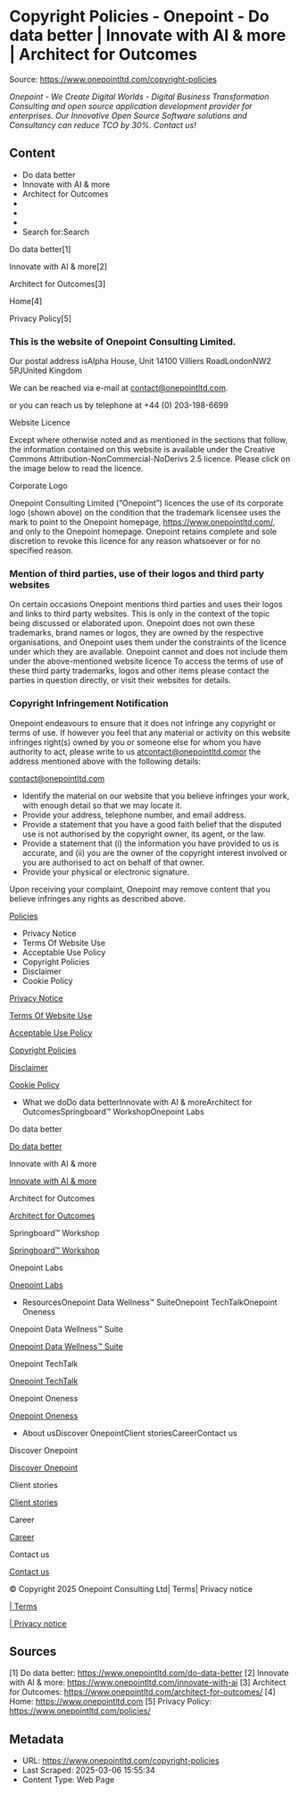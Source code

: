 # Copyright Policies - Onepoint - Do data better | Innovate with AI & more | Architect for Outcomes

Source: https://www.onepointltd.com/copyright-policies

*Onepoint - We Create Digital Worlds - Digital Business Transformation Consulting and open source application development provider for enterprises. Our Innovative Open Source Software solutions and Consultancy can reduce TCO by 30%. Contact us!*

## Content

- Do data better
- Innovate with AI & more
- Architect for Outcomes
- 
- 
- 
- Search for:Search

Do data better[1]

Innovate with AI & more[2]

Architect for Outcomes[3]

Home[4]

Privacy Policy[5]

### This is the website of Onepoint Consulting Limited.

Our postal address isAlpha House, Unit 14100 Villiers RoadLondonNW2 5PJUnited Kingdom

We can be reached via e-mail at contact@onepointltd.com.

or you can reach us by telephone at +44 (0) 203-198-6699

Website Licence

Except where otherwise noted and as mentioned in the sections that follow, the information contained on this website is available under the Creative Commons Attribution-NonCommercial-NoDerivs 2.5 licence. Please click on the image below to read the licence.

Corporate Logo

Onepoint Consulting Limited (“Onepoint”) licences the use of its corporate logo (shown above) on the condition that the trademark licensee uses the mark to point to the Onepoint homepage, https://www.onepointltd.com/, and only to the Onepoint homepage. Onepoint retains complete and sole discretion to revoke this licence for any reason whatsoever or for no specified reason.

### Mention of third parties, use of their logos and third party websites

On certain occasions Onepoint mentions third parties and uses their logos and links to third party websites. This is only in the context of the topic being discussed or elaborated upon. Onepoint does not own these trademarks, brand names or logos, they are owned by the respective organisations, and Onepoint uses them under the constraints of the licence under which they are available. Onepoint cannot and does not include them under the above-mentioned website licence To access the terms of use of these third party trademarks, logos and other items please contact the parties in question directly, or visit their websites for details.

### Copyright Infringement Notification

Onepoint endeavours to ensure that it does not infringe any copyright or terms of use. If however you feel that any material or activity on this website infringes right(s) owned by you or someone else for whom you have authority to act, please write to us atcontact@onepointltd.comor the address mentioned above with the following details:

[contact@onepointltd.com](mailto:contact@onepointltd.com)

- Identify the material on our website that you believe infringes your work, with enough detail so that we may locate it.
- Provide your address, telephone number, and email address.
- Provide a statement that you have a good faith belief that the disputed use is not authorised by the copyright owner, its agent, or the law.
- Provide a statement that (i) the information you have provided to us is accurate, and (ii) you are the owner of the copyright interest involved or you are authorised to act on behalf of that owner.
- Provide your physical or electronic signature.

Upon receiving your complaint, Onepoint may remove content that you believe infringes any rights as described above.

[Policies](/policies/)

- Privacy Notice
- Terms Of Website Use
- Acceptable Use Policy
- Copyright Policies
- Disclaimer
- Cookie Policy

[Privacy Notice](/policies/privacy-policy/)

[Terms Of Website Use](/policies/terms-of-website-use/)

[Acceptable Use Policy](/policies/acceptable-use-policy/)

[Copyright Policies](/policies/copyright-policies/)

[Disclaimer](/policies/disclaimer/)

[Cookie Policy](/policies/cookie-policy/)

- What we doDo data betterInnovate with AI & moreArchitect for OutcomesSpringboard™ WorkshopOnepoint Labs

Do data better

[Do data better](/do-data-better)

Innovate with AI & more

[Innovate with AI & more](/innovate-with-ai-more/)

Architect for Outcomes

[Architect for Outcomes](/architect-for-outcomes/)

Springboard™ Workshop

[Springboard™ Workshop](/onepoint-springboard/)

Onepoint Labs

[Onepoint Labs](/onepoint-labs/)

- ResourcesOnepoint Data Wellness™ SuiteOnepoint TechTalkOnepoint Oneness

Onepoint Data Wellness™ Suite

[Onepoint Data Wellness™ Suite](/data-wellness/)

Onepoint TechTalk

[Onepoint TechTalk](/techtalk)

Onepoint Oneness

[Onepoint Oneness](/oneness/)

- About usDiscover OnepointClient storiesCareerContact us

Discover Onepoint

[Discover Onepoint](/discover-onepoint/)

Client stories

[Client stories](/client-stories/)

Career

[Career](/career-opportunities/)

Contact us

[Contact us](/contact-us/)

© Copyright 2025 Onepoint Consulting Ltd| Terms| Privacy notice

[| Terms](/policies/)

[| Privacy notice](/policies/privacy-policy/)


## Sources

[1] Do data better: https://www.onepointltd.com/do-data-better
[2] Innovate with AI & more: https://www.onepointltd.com/innovate-with-ai
[3] Architect for Outcomes: https://www.onepointltd.com/architect-for-outcomes/
[4] Home: https://www.onepointltd.com
[5] Privacy Policy: https://www.onepointltd.com/policies/

## Metadata

- URL: https://www.onepointltd.com/copyright-policies
- Last Scraped: 2025-03-06 15:55:34
- Content Type: Web Page
